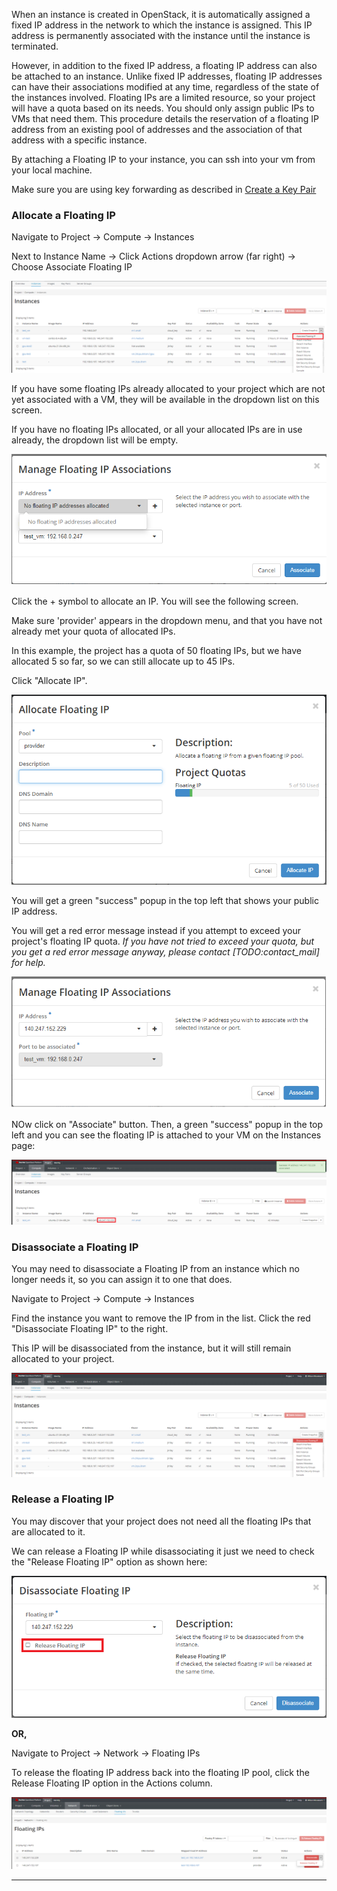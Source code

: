 When an instance is created in OpenStack, it is automatically assigned a fixed IP address in the network to which the instance is assigned. This IP address is permanently associated with the instance until the instance is terminated.

However, in addition to the fixed IP address, a floating IP address can also be attached to an instance. Unlike fixed IP addresses, floating IP addresses can have their associations modified at any time, regardless of the state of the instances involved. Floating IPs are a limited resource, so your project will have a quota based on its needs.
You should only assign public IPs to VMs that need them. This procedure details the reservation of a floating IP address from an existing pool of addresses and the association of that address with a specific instance.

By attaching a Floating IP to your instance, you can ssh into your vm from your local machine.

Make sure you are using key forwarding as described in [Create a Key Pair](../access-and-security/create-a-key-pair.md)

### Allocate a Floating IP
Navigate to Project -> Compute -> Instances

Next to Instance Name -> Click Actions dropdown arrow (far right) -> Choose Associate Floating IP

![Floating IP Associate](images/floating_ip_associate.png)

If you have some floating IPs already allocated to your project which are not yet associated with a VM, they will be available in the dropdown list on this screen.

If you have no floating IPs allocated, or all your allocated IPs are in use already, the dropdown list will be empty.

![Floating IP Not Available](images/floating_ip_none.png)

Click the + symbol to allocate an IP.  You will see the following screen.

Make sure 'provider' appears in the dropdown menu, and that you have not already met your quota of allocated IPs.

In this example, the project has a quota of 50 floating IPs, but we have allocated 5 so far, so we can still allocate up to 45 IPs.

Click "Allocate IP".

![Floating IP Allocated](images/floating_ip_allocate.png)

You will get a green "success" popup in the top left that shows your public IP address.

You will get a red error message instead if you attempt to exceed your project's floating IP quota.
*If you have not tried to exceed your quota, but you get a red error message anyway, please contact [TODO:contact_mail] for help.*

![Floating IP Successfully Allocated](images/floating_ip_allocate_success.png)

NOw click on "Associate" button. Then, a green "success" popup in the top left and you can see the floating IP is attached to your VM on the Instances page:

![Floating IP Successfully Associated](images/floating_ip_is_associated.png)

### Disassociate a Floating IP
You may need to disassociate a Floating IP from an instance which no longer needs it, so you can assign it to one that does.

Navigate to Project -> Compute -> Instances

Find the instance you want to remove the IP from in the list.  Click the red "Disassociate Floating IP" to the right.

This IP will be disassociated from the instance, but it will still remain allocated to your project.

![Floating IP Disassociate](images/floating_ip_disassociate.png)

### Release a Floating IP
You may discover that your project does not need all the floating IPs that are allocated to it.

We can release a Floating IP while disassociating it just we need to check the "Release Floating IP" option as shown here:

![Floating IP Successfully Disassociated](images/floating_ip_disassociate_release.png)

**OR,**

Navigate to Project -> Network -> Floating IPs

To release the floating IP address back into the floating IP pool, click the Release Floating IP option in the Actions column.

![Release Floating IP](images/floating_ip_release.png)

---
